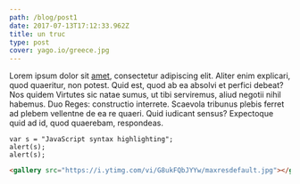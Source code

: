 ```yaml
---
path: /blog/post1
date: 2017-07-13T17:12:33.962Z
title: un truc
type: post
cover: yago.io/greece.jpg
---
```


Lorem ipsum dolor sit [amet](/blog/my-first-post/), consectetur adipiscing elit. Aliter enim explicari, quod quaeritur, non potest. Quid est, quod ab ea absolvi et perfici debeat? Nos quidem Virtutes sic natae sumus, ut tibi serviremus, aliud negotii nihil habemus. Duo Reges: constructio interrete. Scaevola tribunus plebis ferret ad plebem vellentne de ea re quaeri. Quid iudicant sensus? Expectoque quid ad id, quod quaerebam, respondeas.

<!-- <gimg src="test2.jpg" /> -->

<!-- <cimg></cimg> -->

<div><gallery sources='[
  { "src": "test.jpg", "caption": "Greece, land of the Gods" },
  { "src": "test2.jpg", "caption": "snow" }
]'></gallery></div>

```javascript{1}
var s = "JavaScript syntax highlighting";
alert(s);
alert(s);
```

```html
<gallery src="https://i.ytimg.com/vi/G8ukFQbJYYw/maxresdefault.jpg"></gallery>
```
